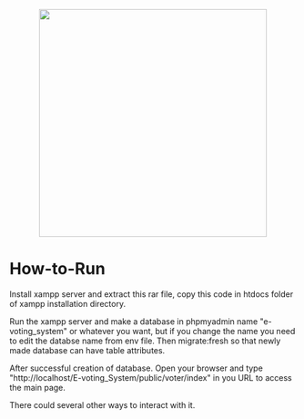 <p align="center"><a href="https://laravel.com" target="_blank"><img src="https://raw.githubusercontent.com/laravel/art/master/logo-lockup/5%20SVG/2%20CMYK/1%20Full%20Color/laravel-logolockup-cmyk-red.svg" width="400"></a></p>


# How-to-Run
Install xampp server and extract this rar file, copy this code in htdocs folder of xampp installation directory.

Run the xampp server and make a database in phpmyadmin name "e-voting_system" or whatever you want, but if you change the name you need to edit the databse name from env file. Then migrate:fresh so that newly made database can have table attributes.

After successful creation of database. Open your browser and type "http://localhost/E-voting_System/public/voter/index" in you URL to access the main page. 

There could several other ways to interact with it.
